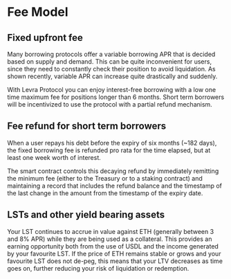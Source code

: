 # Fee Model

## Fixed upfront fee

Many borrowing protocols offer a variable borrowing APR that is decided based on supply and demand. This can be quite inconvenient for users, since they need to constantly check their position to avoid liquidation. As shown recently, variable APR can increase quite drastically and suddenly.

With Levra Protocol you can enjoy interest-free borrowing with a low one time maximum fee for positions longer than 6 months. Short term borrowers will be incentivized to use the protocol with a partial refund mechanism.

## Fee refund for short term borrowers

When a user repays his debt before the expiry of six months (\~182 days), the fixed borrowing fee is refunded pro rata for the time elapsed, but at least one week worth of interest.

The smart contract controls this decaying refund by immediately remitting the minimum fee (either to the Treasury or to a staking contract) and maintaining a record that includes the refund balance and the timestamp of the last change in the amount from the timestamp of the expiry date.

## LSTs and other yield bearing assets

Your LST continues to accrue in value against ETH (generally between 3 and 8% APR) while they are being used as a collateral. This provides an earning opportunity both from the use of USDL and the income generated by your favourite LST. If the price of ETH remains stable or grows and your favourite LST does not de-peg, this means that your LTV decreases as time goes on, further reducing your risk of liquidation or redemption.
